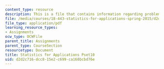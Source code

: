 ```yaml
---
content_type: resource
description: This is a file that contains information regarding problem set 10.
file: /media/courses/18-443-statistics-for-applications-spring-2015/d2d2c716dcc815e2c699ca168bcbd76e_MIT18_443S15_Pset10.pdf
file_type: application/pdf
learning_resource_types:
- Assignments
ocw_type: OCWFile
parent_title: Assignments
parent_type: CourseSection
resourcetype: Document
title: Statistics for Applications Pset10
uid: d2d2c716-dcc8-15e2-c699-ca168bcbd76e
---
```

